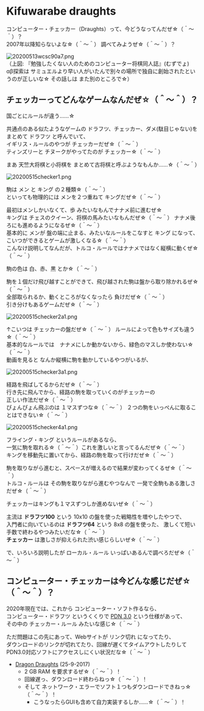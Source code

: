 # Kifuwarabe draughts

コンピューター・チェッカー（Draughts）って、今どうなってんだぜ☆（＾～＾）？  
2007年以降知らないよな☆（＾～＾） 調べてみようぜ☆（＾～＾）？  

![20200513wcsc90a7.png](./doc/img/20200513wcsc90a7.png)  
（上図: 『勉強したくない人のためのコンピューター将棋同人誌』(むずでょ)  
αβ探索は サミュエルより早い人がいたんで別々の場所で独自に創始されたというのが正しいな☆ その話しは また別のところで☆）  

## チェッカーってどんなゲームなんだぜ☆（＾～＾）？

国ごとにルールが違う……☆  

共通点のある似たようなゲームの ドラフツ、チェッカー、ダメ(駄目じゃない)を  
まとめて ドラフツ と呼んでいて、  
イギリス・ルールのやつが チェッカーだぜ☆（＾～＾）  
ティンズリーと チヌークがやってたのが チェッカー☆（＾～＾）  

まあ 天竺大将棋と小将棋を まとめて古将棋と呼ぶようなもんか……☆（＾～＾）  

![20200515checker1.png](./doc/img/20200515checker1.png)  

駒は メン と キング の２種類☆（＾～＾）  
といっても物理的には メンを２つ重ねて キングだぜ☆（＾～＾）  

最初はメンしかいなくて、歩 みたいなもんでナナメ前に進むぜ☆  
キングは チェスのクイーン、将棋の馬みたいなもんだぜ☆（＾～＾）
ナナメ後ろにも進めるようになるぜ☆（＾～＾）  
基本的に メンが 盤の端に止まる、みたいなルールをこなすと キング になって、  
こいつができるとゲームが激しくなる☆（＾～＾）  
こんなけ説明してなんだが、トルコ・ルールではナナメではなく縦横に動くぜ☆（＾～＾）  

駒の色は 白、赤、黒 とか☆（＾～＾）  

駒を１個だけ飛び越すことができて、飛び越された駒は盤から取り除かれるぜ☆（＾～＾）  
全部取られるか、動くところがなくなったら 負けだぜ☆（＾～＾）  
引き分けもあるゲームだぜ☆（＾～＾）  

![20200515checker2a1.png](./doc/img/20200515checker2a1.png)  

↑こいつは チェッカーの盤だぜ☆（＾～＾） ルールによって色もサイズも違う☆（＾～＾）  
基本的なルールでは　ナナメにしか動かないから、緑色のマスしか使わない☆（＾～＾）  
動画を見ると なんか縦横に駒を動かしているやつがいるが、  

![20200515checker3a1.png](./doc/img/20200515checker3a1.png)  

経路を飛ばしてるからだぜ☆（＾～＾）  
行き先に飛んでから、経路の駒を取っていくのがチェッカーの  
正しい作法だぜ☆（＾～＾）  
ぴょんぴょん飛ぶのは １マスずつな☆（＾～＾）
２つの駒をいっぺんに取ることはできない☆（＾～＾）  

![20200515checker4a1.png](./doc/img/20200515checker4a1.png)  

フライング・キング というルールがあるなら、  
一気に駒を取れる☆（＾～＾）これを激しいと言ってるんだぜ☆（＾～＾）  
キングを移動先に置いてから、経路の駒を取って行けだぜ☆（＾～＾）

駒を取りながら進むと、スペースが増えるので結果が変わってくるぜ☆（＾～＾）  
トルコ・ルールは その駒を取りながら進むやつなんで 一発で全駒もある激しさだぜ☆（＾～＾）  

チェッカーはキングも１マスずつしか進めないぜ☆（＾～＾）  

主流は **ドラフツ100** という 10x10 の盤を使った戦略性を増やしたやつで、  
入門者に向いているのは **ドラフツ64** という 8x8 の盤を使った、
激しくて短い手数で終わるやつみたいだな☆（＾～＾）  
**チェッカー** は激しさが抑えられた渋い感じらしいぜ☆（＾～＾）  

で、いろいろ説明したが ローカル・ルール いっぱいあるんで調べろだぜ☆（＾～＾）  

## コンピューター・チェッカーは今どんな感じだぜ☆（＾～＾）？

2020年現在では、これから コンピューター・ソフト作るなら、  
コンピューター・ドラフツ というくくりで [PDN 3.0](https://pdn.fmjd.org/introduction.html) という仕様があって、  
その中の チェッカー・ルール みたいな感じ☆（＾～＾）  

ただ問題はこの先にあって、Webサイトが リンク切れ になってたり、  
ダウンロードのリンクが切れてたり、回線が遅くてタイムアウトしたりして  
PDN3.0対応ソフトにアクセスしにくい状況だな☆（＾～＾）  

* [Dragon Draughts](https://mdgsoft.home.xs4all.nl/draughts/) (25-9-2017) 
  * 2 GB RAM を要求するぜ☆（＾～＾）！
  * 回線遅っ、ダウンロード終わらねっ☆（＾～＾）！
  * そして ネットワーク・エラーでソフト１つもダウンロードできねっ☆（＾～＾）！
    * こうなったらGUIも含めて自力実装するしか……☆（＾～＾）！
